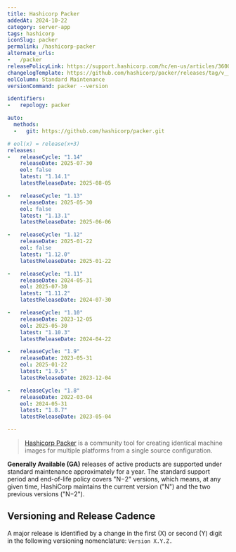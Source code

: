 ```yaml
---
title: Hashicorp Packer
addedAt: 2024-10-22
category: server-app
tags: hashicorp
iconSlug: packer
permalink: /hashicorp-packer
alternate_urls:
-   /packer
releasePolicyLink: https://support.hashicorp.com/hc/en-us/articles/360021185113-Support-Period-and-End-of-Life-EOL-Policy
changelogTemplate: https://github.com/hashicorp/packer/releases/tag/v__LATEST__
eolColumn: Standard Maintenance
versionCommand: packer --version

identifiers:
-   repology: packer

auto:
  methods:
  -   git: https://github.com/hashicorp/packer.git

# eol(x) = release(x+3)
releases:
-   releaseCycle: "1.14"
    releaseDate: 2025-07-30
    eol: false
    latest: "1.14.1"
    latestReleaseDate: 2025-08-05

-   releaseCycle: "1.13"
    releaseDate: 2025-05-30
    eol: false
    latest: "1.13.1"
    latestReleaseDate: 2025-06-06

-   releaseCycle: "1.12"
    releaseDate: 2025-01-22
    eol: false
    latest: "1.12.0"
    latestReleaseDate: 2025-01-22

-   releaseCycle: "1.11"
    releaseDate: 2024-05-31
    eol: 2025-07-30
    latest: "1.11.2"
    latestReleaseDate: 2024-07-30

-   releaseCycle: "1.10"
    releaseDate: 2023-12-05
    eol: 2025-05-30
    latest: "1.10.3"
    latestReleaseDate: 2024-04-22

-   releaseCycle: "1.9"
    releaseDate: 2023-05-31
    eol: 2025-01-22
    latest: "1.9.5"
    latestReleaseDate: 2023-12-04

-   releaseCycle: "1.8"
    releaseDate: 2022-03-04
    eol: 2024-05-31
    latest: "1.8.7"
    latestReleaseDate: 2023-05-04

---
```


> [Hashicorp Packer](https://www.packer.io/) is a community tool for creating identical machine images for multiple platforms from a single source configuration.

**Generally Available (GA)** releases of active products are supported under standard maintenance approximately
for a year. The standard support period and end-of-life policy covers "N−2" versions,
which means, at any given time, HashiCorp maintains the current version ("N") and the two previous versions ("N−2").

## Versioning and Release Cadence

A major release is identified by a change in the first (X) or second (Y) digit in the following
versioning nomenclature: `Version X.Y.Z.`

